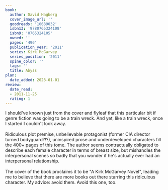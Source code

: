 ```yaml
---
book:
  author: David Hagberg
  cover_image_url: ''
  goodreads: '10639032'
  isbn13: '9780765324108'
  isbn9: '0765324105'
  owned: ''
  pages: '496'
  publication_year: '2011'
  series: Kirk McGarvey
  series_position: '2011'
  spine_color: ''
  tags: ''
  title: Abyss
plan:
  date_added: 2023-01-01
review:
  date_read:
  - 2011-11-25
  rating: 1
---
```


I should've known just from the cover and flyleaf that this particular bit if genre fiction was going to be a train wreck. And yet, like a train wreck, once I started I couldn't look away. <br/><br/>Ridiculous plot premise, unbelievable protagonist (former CIA director turned bodyguard?!?), uninspired prose and underdeveloped characters fill the 400+ pages of this tome. The author seems contractually obligated to describe each female character in terms of breast size, but mishandles the interpersonal scenes so badly that you wonder if he's actually ever had an interpersonal relationship. <br/><br/>The cover of the book proclaims it to be "A Kirk McGarvey Novel", leading me to believe that there are more books out there starring this ridiculous character. My advice: avoid them. Avoid this one, too.
